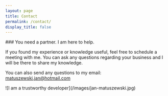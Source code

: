 ```yaml
---
layout: page
title: Contact
permalink: /contact/
display_title: false
---
```


<div class="contact" markdown="1">
<div class="left" markdown="1">
### You need a partner. I am here to help.

If you found my experience or knowledge useful, feel free to schedule a meeting with me. You can ask any questions regarding your business and I will be there to share my knowledge.

You can also send any questions to my email:
[matuszewski.jan@hotmail.com](mailto:matuszewski.jan@hotmail.com)
</div>

<div class="right" markdown="1">
  ![I am a trustworthy developer](/images/jan-matuszewski.jpg)
</div>
<div>
